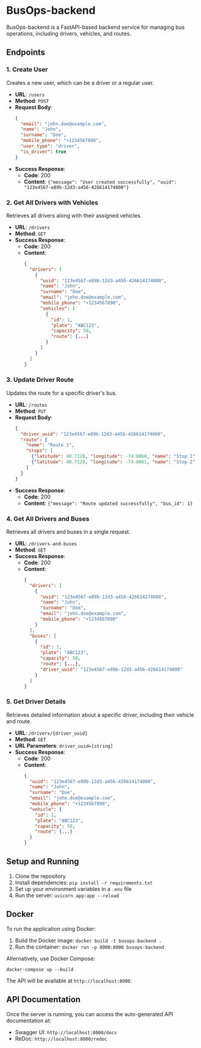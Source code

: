 # BusOps-backend

BusOps-backend is a FastAPI-based backend service for managing bus operations, including drivers, vehicles, and routes.

## Endpoints

### 1. Create User

Creates a new user, which can be a driver or a regular user.

- **URL**: `/users`
- **Method**: `POST`
- **Request Body**:
  ```json
  {
    "email": "john.doe@example.com",
    "name": "John",
    "surname": "Doe",
    "mobile_phone": "+1234567890",
    "user_type": "driver",
    "is_driver": true
  }
  ```
- **Success Response**:
  - **Code**: 200
  - **Content**: `{"message": "User created successfully", "uuid": "123e4567-e89b-12d3-a456-426614174000"}`

### 2. Get All Drivers with Vehicles

Retrieves all drivers along with their assigned vehicles.

- **URL**: `/drivers`
- **Method**: `GET`
- **Success Response**:
  - **Code**: 200
  - **Content**:
    ```json
    {
      "drivers": [
        {
          "uuid": "123e4567-e89b-12d3-a456-426614174000",
          "name": "John",
          "surname": "Doe",
          "email": "john.doe@example.com",
          "mobile_phone": "+1234567890",
          "vehicles": [
            {
              "id": 1,
              "plate": "ABC123",
              "capacity": 50,
              "route": {...}
            }
          ]
        }
      ]
    }
    ```

### 3. Update Driver Route

Updates the route for a specific driver's bus.

- **URL**: `/routes`
- **Method**: `PUT`
- **Request Body**:
  ```json
  {
    "driver_uuid": "123e4567-e89b-12d3-a456-426614174000",
    "route": {
      "name": "Route 1",
      "stops": [
        {"latitude": 40.7128, "longitude": -74.0060, "name": "Stop 1"},
        {"latitude": 40.7129, "longitude": -74.0061, "name": "Stop 2"}
      ]
    }
  }
  ```
- **Success Response**:
  - **Code**: 200
  - **Content**: `{"message": "Route updated successfully", "bus_id": 1}`

### 4. Get All Drivers and Buses

Retrieves all drivers and buses in a single request.

- **URL**: `/drivers-and-buses`
- **Method**: `GET`
- **Success Response**:
  - **Code**: 200
  - **Content**:
    ```json
    {
      "drivers": [
        {
          "uuid": "123e4567-e89b-12d3-a456-426614174000",
          "name": "John",
          "surname": "Doe",
          "email": "john.doe@example.com",
          "mobile_phone": "+1234567890"
        }
      ],
      "buses": [
        {
          "id": 1,
          "plate": "ABC123",
          "capacity": 50,
          "route": {...},
          "driver_uuid": "123e4567-e89b-12d3-a456-426614174000"
        }
      ]
    }
    ```

### 5. Get Driver Details

Retrieves detailed information about a specific driver, including their vehicle and route.

- **URL**: `/drivers/{driver_uuid}`
- **Method**: `GET`
- **URL Parameters**: `driver_uuid=[string]`
- **Success Response**:
  - **Code**: 200
  - **Content**:
    ```json
    {
      "uuid": "123e4567-e89b-12d3-a456-426614174000",
      "name": "John",
      "surname": "Doe",
      "email": "john.doe@example.com",
      "mobile_phone": "+1234567890",
      "vehicle": {
        "id": 1,
        "plate": "ABC123",
        "capacity": 50,
        "route": {...}
      }
    }
    ```

## Setup and Running

1. Clone the repository
2. Install dependencies: `pip install -r requirements.txt`
3. Set up your environment variables in a `.env` file
4. Run the server: `uvicorn app:app --reload`

## Docker

To run the application using Docker:

1. Build the Docker image: `docker build -t busops-backend .`
2. Run the container: `docker run -p 8000:8000 busops-backend`

Alternatively, use Docker Compose:

```
docker-compose up --build
```

The API will be available at `http://localhost:8000`.

## API Documentation

Once the server is running, you can access the auto-generated API documentation at:

- Swagger UI: `http://localhost:8000/docs`
- ReDoc: `http://localhost:8000/redoc`